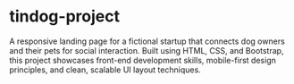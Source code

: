 # tindog-project
A responsive landing page for a fictional startup that connects dog owners and their pets for social interaction. Built using HTML, CSS, and Bootstrap, this project showcases front-end development skills, mobile-first design principles, and clean, scalable UI layout techniques.
